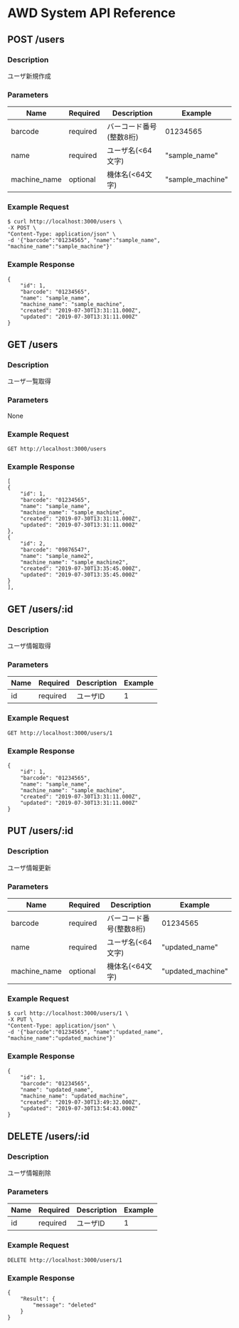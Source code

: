 # AWD System API Reference


## POST /users
### Description
ユーザ新規作成

### Parameters
|Name|Required|Description|Example|
|----|--------|-----------|-------|
|barcode|required|バーコード番号(整数8桁)|01234565|
|name|required|ユーザ名(<64文字)|"sample_name"|
|machine_name|optional|機体名(<64文字)|"sample_machine"|

### Example Request
```
$ curl http://localhost:3000/users \
-X POST \
"Content-Type: application/json" \
-d '{"barcode":"01234565", "name":"sample_name", "machine_name":"sample_machine"}'
```

### Example Response
```
{
    "id": 1,
    "barcode": "01234565",
    "name": "sample_name",
    "machine_name": "sample_machine",
    "created": "2019-07-30T13:31:11.000Z",
    "updated": "2019-07-30T13:31:11.000Z"
}
```


## GET /users
### Description
ユーザ一覧取得

### Parameters
None
### Example Request
```
GET http://localhost:3000/users
```
### Example Response
```
[
{
    "id": 1,
    "barcode": "01234565",
    "name": "sample_name",
    "machine_name": "sample_machine",
    "created": "2019-07-30T13:31:11.000Z",
    "updated": "2019-07-30T13:31:11.000Z"
},
{
    "id": 2,
    "barcode": "09876547",
    "name": "sample_name2",
    "machine_name": "sample_machine2",
    "created": "2019-07-30T13:35:45.000Z",
    "updated": "2019-07-30T13:35:45.000Z"
}
],
```


## GET /users/:id
### Description
ユーザ情報取得

### Parameters
|Name|Required|Description|Example|
|----|--------|-----------|-------|
|id|required|ユーザID|1|
### Example Request
```
GET http://localhost:3000/users/1
```

### Example Response
```
{
    "id": 1,
    "barcode": "01234565",
    "name": "sample_name",
    "machine_name": "sample_machine",
    "created": "2019-07-30T13:31:11.000Z",
    "updated": "2019-07-30T13:31:11.000Z"
}
```


## PUT /users/:id
### Description
ユーザ情報更新

### Parameters
|Name|Required|Description|Example|
|----|--------|-----------|-------|
|barcode|required|バーコード番号(整数8桁)|01234565|
|name|required|ユーザ名(<64文字)|"updated_name"|
|machine_name|optional|機体名(<64文字)|"updated_machine"|

### Example Request
```
$ curl http://localhost:3000/users/1 \
-X PUT \
"Content-Type: application/json" \
-d '{"barcode":"01234565", "name":"updated_name", "machine_name":"updated_machine"}'
```

### Example Response
```
{
    "id": 1,
    "barcode": "01234565",
    "name": "updated_name",
    "machine_name": "updated_machine",
    "created": "2019-07-30T13:49:32.000Z",
    "updated": "2019-07-30T13:54:43.000Z"
}
```


## DELETE /users/:id
### Description
ユーザ情報削除

### Parameters
|Name|Required|Description|Example|
|----|--------|-----------|-------|
|id|required|ユーザID|1|

### Example Request
```
DELETE http://localhost:3000/users/1
```

### Example Response
```
{
    "Result": {
        "message": "deleted"
    }
}
```
